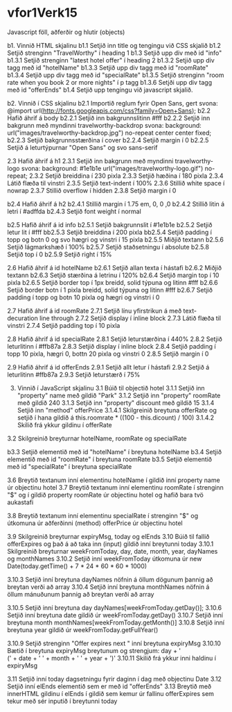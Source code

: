 # vfor1Verk15
Javascript föll, aðferðir og hlutir (objects) 

b1.  Vinnið  HTML skjalinu
b1.1 Setjið inn title og tengingu við CSS skjalið
b1.2 Setjið strenginn "TravelWorthy" í heading 1
b1.3 Setjið upp div með id "info"
b1.3.1 Setjið strenginn "latest hotel offer" í heading 2
b1.3.2 Setjið upp div tagg með id "hotelName"
b1.3.3 Setjið upp div tagg með id "roomRate"
b1.3.4 Setjið upp div tagg með id "specialRate"
b1.3.5 Setjið strenginn "room rate when you book 2 or more nights" í p tagg
b1.3.6 Setjði upp div tagg með id "offerEnds"
b1.4 Setjið upp tengingu við javascript skjalið.

b2.  Vinnið í CSS skjalinu
b2.1 Importið reglum fyrir Open Sans, gert svona: @import url(http://fonts.googleapis.com/css?family=Open+Sans);
b2.2 Hafið áhrif á body
b2.2.1   Setjið inn bakgrunnslitinn #fff
b2.2.2   Setjið inn bakgrunn með myndinni travelworthy-backdrop svona: 
        background: url("images/travelworthy-backdrop.jpg") no-repeat center center fixed;
b2.2.3   Setjið bakgrunnsstærðina í cover
b2.2.4   Setjið margin í 0
b2.2.5   Setjið á leturtýpurnar "Open Sans" og svo sans-serif

2.3 Hafið áhrif á h1
2.3.1   Setjið inn bakgrunn með myndinni travelworthy-logo svona: background: #1e1b1e url("images/travelworthy-logo.gif") no-repeat;
2.3.2   Setjið breiddina í 230 pixla
2.3.3   Setjið hæðina í 180 pixla
2.3.4   Látið flæða til vinstri
2.3.5   Setjið text-indent í 100%
2.3.6   Stillið white space í nowrap
2.3.7   Stillið overflow í hidden
2.3.8   Setjið margin í 0

b2.4 Hafið áhrif á h2
b2.4.1   Stillið margin í 1.75 em, 0, 0 ,0
b2.4.2   Stillið litin á letri í #adffda
b2.4.3   Setjið font weight í normal

b2.5 Hafið áhrif á id info
b2.5.1   Setjið bakgrunnslit í #1e1b1e
b2.5.2   Setjið letur lit í #fff
bb2.5.3   Setjið breiddina í 200 pixla
bb2.5.4   Setjið padding í topp og botn 0 og svo hægri og vinstri í 15 pixla
b2.5.5   Miðjið textann
b2.5.6   Setjið lágmarkshæð í 100%
b2.5.7   Setjið staðsetningu í absolute
b2.5.8   Setjið top í 0
b2.5.9   Setjið right í 15%

2.6 Hafið áhrif á id hotelName
b2.6.1   Setjið allan texta í hástafi
b2.6.2   Miðjið textann
b2.6.3   Setjið stærðina á letrinu í 120%
b2.6.4   Setjið margin top í 10 pixla
b2.6.5   Setjið border top í 1px breidd, solid týpuna og litinn #fff
b2.6.6   Setjið border botn í 1 pixla breidd, solid týpuna og litinn #fff
b2.6.7   Setjið padding í topp og botn 10 pixla og hægri og vinstri í 0

2.7 Hafið áhrif á id roomRate
2.7.1   Setjið línu yfirstrikun á með text-decuration line through
2.7.2   Setjið display í inline block
2.7.3   Látið flæða til vinstri
2.7.4   Setjið padding top í 10 pixla

2.8 Hafið áhrif á id specialRate
2.8.1   Setjið leturstærðina í 440%
2.8.2   Setjið leturlitinn í #ffb87a
2.8.3   Setjið display í inline block
2.8.4   Setjið padding í topp 10 pixla, hægri 0, bottn 20 pixla og vinstri 0
2.8.5   Setjið margin í 0

2.9 Hafið áhrif á id offerEnds
2.9.1   Setjið allt letur í hástafi
2.9.2   Setjið á leturlitinn #ffb87a
2.9.3   Setjið leturstærð í 75%

3.  Vinnið í JavaScript skjalinu
3.1 Búið til objectið hotel
3.1.1 Setjið inn "property" name með gildið "Park"
3.1.2 Setjið inn "property" roomRate með gildið 240
3.1.3 Setjið inn "property" discount með gildið 15
3.1.4 Setjið inn "method" offerPrice
3.1.4.1 Skilgreinið breytuna offerRate og setjið í hana gildið á this.roomrate * ((100 - this.dicount) / 100)
3.1.4.2 Skilið frá ykkur gildinu í offerRate

3.2 Skilgreinið breyturnar hotelName, roomRate og specialRate

b3.3 Setjið elementið með id "hotelName" í breytuna hotelName
b3.4 Setjið elementið með id "roomRate" í breytuna roomRate
b3.5 Setjið elementið með id "specialRate" í breytuna specialRate

3.6 Breytið textanum inní elementinu hotelName í gildið inní property name úr objectinu hotel
3.7 Breytið textanum inní elementinu roomRate í strenginn "$" og í gildið property roomRate úr objectinu hotel 
        og hafið bara tvö aukastafi

3.8 Breytið textanum inní elementinu specialRate í strenginn "$" og útkomuna úr aðferðinni (method) offerPrice úr objectinu
    hotel
    
3.9 Skilgreinið breyturnar expiryMsg, today og elEnds
3.10  Búið til fallið offerExpires og það á að taka inn (input) gildið inní breytunni today
3.10.1  Skilgreinið breyturnar weekFromToday, day, date, month, year, dayNames og monthNames
3.10.2  Setjið inní weekFromToday útkomuna úr new Date(today.getTime() + 7 * 24 * 60 * 60 * 1000)

3.10.3  Setjið inní breytuna dayNames nöfnin á öllum dögunum þannig að breytan verði að array
3.10.4  Setjið inní breytuna monthNames nöfnin á öllum mánuðunum þannig að breytan verði að array

3.10.5  Setjið inní breytuna day dayNames[weekFromToday.getDay()];
3.10.6  Setjið inní breytuna date gildið úr weekFromToday.getDay()
3.10.7  Setjið inní breytuna month monthNames[weekFromToday.getMonth()]
3.10.8  Setjið inní breytuna year gildið úr weekFromToday.getFullYear()

3.10.9  Setjið strenginn "Offer expires next " inní breytuna expiryMsg
3.10.10 Bætið í breytuna expiryMsg breytunum og strengjum: day + ' <br />(' + date + ' ' + month + ' ' + year + ')'
3.10.11 Skilið frá ykkur inni haldinu í expiryMsg

3.11    Setjið inní today dagsetningu fyrir daginn í dag með objectinu Date
3.12    Setjið inní elEnds elementið sem er með id "offerEnds"
3.13    Breytið með innerHTML gildinu í elEnds í gildið sem kemur úr fallinu offerExpires sem tekur með sér inputið í breytunni today
